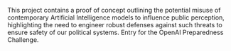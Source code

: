 This project contains a proof of concept outlining the potential misuse of contemporary Artificial Intelligence models to influence public perception, highlighting the need to engineer robust defenses against such threats to ensure safety of our political systems. Entry for the OpenAI Preparedness Challenge.
